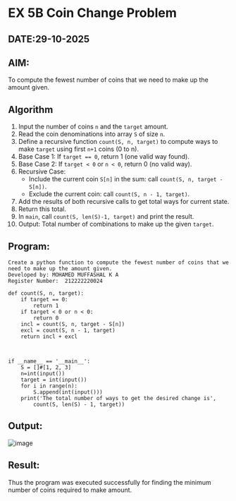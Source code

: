 # EX 5B Coin Change Problem
## DATE:29-10-2025
## AIM:
To compute the fewest number of coins that we need to make up the amount given.


## Algorithm

1. Input the number of coins `n` and the `target` amount.
2. Read the coin denominations into array `S` of size `n`.
3. Define a recursive function `count(S, n, target)` to compute ways to make `target` using first `n+1` coins (0 to n).
4. Base Case 1: If `target == 0`, return 1 (one valid way found).
5. Base Case 2: If `target < 0` or `n < 0`, return 0 (no valid way).
6. Recursive Case:
   * Include the current coin `S[n]` in the sum: call `count(S, n, target - S[n])`.
   * Exclude the current coin: call `count(S, n - 1, target)`.
7. Add the results of both recursive calls to get total ways for current state.
8. Return this total.
9. In `main`, call `count(S, len(S)-1, target)` and print the result.
10. Output: Total number of combinations to make up the given `target`.

## Program:
```
Create a python function to compute the fewest number of coins that we need to make up the amount given.
Developed by: MOHAMED MUFFASHAL K A
Register Number:  212222220024
```
```PY
def count(S, n, target):
    if target == 0:
        return 1
    if target < 0 or n < 0:
        return 0
    incl = count(S, n, target - S[n])
    excl = count(S, n - 1, target)
    return incl + excl
    
    
    
if __name__ == '__main__':
    S = []#[1, 2, 3]
    n=int(input())
    target = int(input())
    for i in range(n):
        S.append(int(input()))
    print('The total number of ways to get the desired change is',
        count(S, len(S) - 1, target))
```

## Output:

![image](https://github.com/user-attachments/assets/eb651ba3-6899-4f9b-acef-875cf19fe5d7)



## Result:
Thus the program was executed successfully for finding the minimum number of coins required to make amount.
